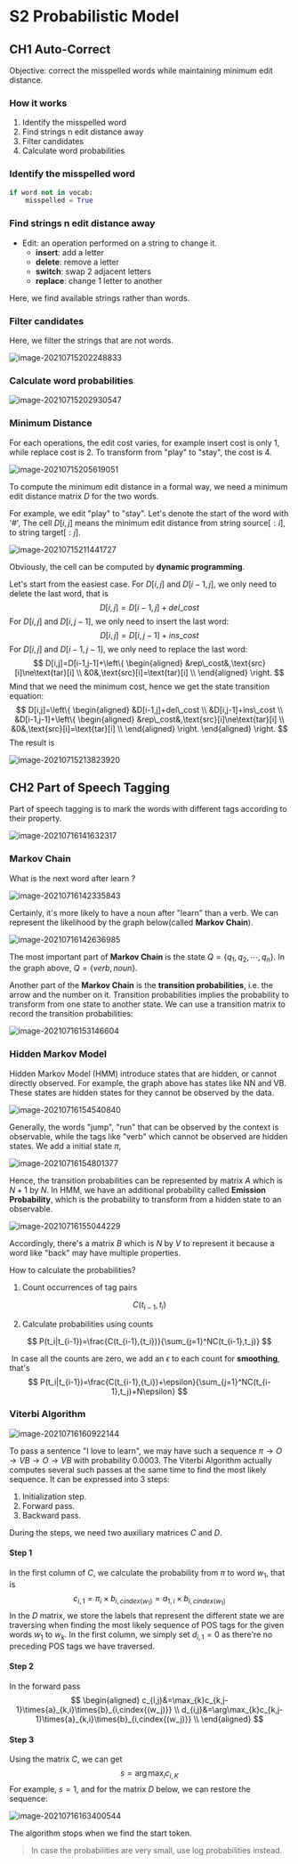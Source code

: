 # S2 Probabilistic Model

## CH1 Auto-Correct

Objective: correct the misspelled words while maintaining minimum edit distance.

### How it works

1. Identify the misspelled word
2. Find strings n edit distance away
3. Filter candidates
4. Calculate word probabilities

### Identify the misspelled word

```python
if word not in vocab:
    misspelled = True
```

### Find strings n edit distance away

* Edit: an operation performed on a string to change it.
  * **insert**: add a letter
  * **delete**: remove a letter
  * **switch**: swap 2 adjacent letters
  * **replace**: change 1 letter to another

Here, we find available strings rather than words.

### Filter candidates

Here, we filter the strings that are not words.

![image-20210715202248833](.\imgs\image-20210715202248833.png)

### Calculate word probabilities

![image-20210715202930547](.\imgs\image-20210715202930547.png)

### Minimum Distance

For each operations, the edit cost varies, for example insert cost is only 1, while replace cost is 2. To transform from "play" to "stay", the cost is 4.

![image-20210715205619051](.\imgs\image-20210715205619051.png)

To compute the minimum edit distance in a formal way, we need a minimum edit distance matrix $D$ for the two words.

For example, we edit "play" to "stay". Let's denote the start of the word with '#',  The cell $D[i,j]$ means the minimum edit distance from string $\text{source}[:i]$, to string $\text{target}[:j]$.

![image-20210715211441727](D:\Mydata\Science\NLP\WED_Notes\imgs\image-20210715211441727.png)

Obviously, the cell can be computed by **dynamic programming**.

Let's start from the easiest case. For $D[i,j]$ and $D[i-1,j]$, we only need to delete the last word, that is
$$
D[i,j]=D[i-1,j]+del\_cost
$$
For $D[i,j]$ and $D[i,j-1]$, we only need to insert the last word:
$$
D[i,j]=D[i,j-1]+ins\_cost
$$
For $D[i,j]$ and $D[i-1,j-1]$, we only need to replace the last word:
$$
D[i,j]=D[i-1,j-1]+\left\{
\begin{aligned}
&rep\_cost&,\text{src}[i]\ne\text{tar}[i] \\
&0&,\text{src}[i]=\text{tar}[i] \\
\end{aligned}
\right.
$$
Mind that we need the minimum cost, hence we get the state transition equation:
$$
D[i,j]=\left\{
\begin{aligned}
&D[i-1,j]+del\_cost \\
&D[i,j-1]+ins\_cost \\
&D[i-1,j-1]+\left\{
\begin{aligned}
&rep\_cost&,\text{src}[i]\ne\text{tar}[i] \\
&0&,\text{src}[i]=\text{tar}[i] \\
\end{aligned}
\right.
\end{aligned}
\right.
$$
The result is

![image-20210715213823920](.\imgs\image-20210715213823920.png)

## CH2 Part of Speech Tagging

Part of speech tagging is to mark the words with different tags according to their property.

![image-20210716141632317](.\imgs\image-20210716141632317.png)

### Markov Chain

What is the next word after learn ?

![image-20210716142335843](D:\Mydata\Science\NLP\WED_Notes\imgs\image-20210716142335843.png)

Certainly, it's more likely to have a noun after "learn" than a verb. We can represent the likelihood by the graph below(called **Markov Chain**).

![image-20210716142636985](.\imgs\image-20210716142636985.png)

The most important part of **Markov Chain** is the state $Q=\{q_1,q_2,\cdots,q_n\}$. In the graph above, $Q=\{verb,noun\}$.

Another part of the **Markov Chain** is the **transition probabilities**, i.e. the arrow and the number on it. Transition probabilities implies the probability to transform from one state to another state. We can use a transition matrix to record the transition probabilities:

![image-20210716153146604](.\imgs\image-20210716153146604.png)

### Hidden Markov Model

Hidden Markov Model (HMM) introduce states that are hidden, or cannot directly observed. For example, the graph above has states like NN and VB. These states are hidden states for they cannot be observed by the data.

![image-20210716154540840](.\imgs\image-20210716154540840.png)

Generally, the words "jump", "run" that can be observed by the context is observable, while the tags like "verb" which cannot be observed are hidden states. We add a initial state $\pi$,

![image-20210716154801377](.\imgs\image-20210716154801377.png)

Hence, the transition probabilities can be represented by matrix $A$ which is $N+1$ by $N$. In HMM, we have an additional probability called **Emission Probability**, which is the probability to transform from a hidden state to an observable.

![image-20210716155044229](.\imgs\image-20210716155044229.png)

Accordingly, there's a matrix $B$ which is $N$ by $V$ to represent it because a word like "back" may have multiple properties.

How to calculate the probabilities?

1. Count occurrences of tag pairs

$$
C(t_{i-1},t_i)
$$

2. Calculate probabilities using counts

$$
P(t_i|t_{i-1})=\frac{C(t_{i-1},{t_i})}{\sum_{j=1}^NC(t_{i-1},t_j)}
$$

​	In case all the counts are zero, we add an $\epsilon$ to each count for **smoothing**, that's
$$
P(t_i|t_{i-1})=\frac{C(t_{i-1},{t_i})+\epsilon}{\sum_{j=1}^NC(t_{i-1},t_j)+N\epsilon}
$$

### Viterbi Algorithm

![image-20210716160922144](.\imgs\image-20210716160922144.png)

To pass a sentence "I love to learn", we may have such a sequence $\pi\rightarrow{O}\rightarrow{VB}\rightarrow{O}\rightarrow{VB}$ with probability 0.0003. The Viterbi Algorithm actually computes several such passes at the same time to find the most likely sequence. It can be expressed into 3 steps:

1. Initialization step.
2. Forward pass.
3. Backward pass.

During the steps, we need two auxiliary matrices $C$ and $D$. 

#### Step 1 

In the first column of $C$, we calculate the probability from $\pi$ to word $w_1$, that is
$$
c_{i,1}=\pi_i\times{b_{i,cindex(w_1)}}=a_{1,i}\times{b_{i,cindex(w_1)}}
$$
In the $D$ matrix, we store the labels that represent the different state we are traversing when finding the most likely sequence of POS tags for the given words $w_1$ to $w_k$. In the first column, we simply set $d_{i,1}=0$ as there're no preceding POS tags we have traversed.

 #### Step 2

In the forward pass
$$
\begin{aligned}
c_{i,j}&=\max_{k}c_{k,j-1}\times{a}_{k,i}\times{b}_{i,cindex{(w_j)}} \\
d_{i,j}&=\arg\max_{k}c_{k,j-1}\times{a}_{k,i}\times{b}_{i,cindex{(w_j)}} \\
\end{aligned}
$$

#### Step 3

Using the matrix $C$, we can get
$$
s=\arg\max_{i}c_{i,K}
$$
For example, $s=1$, and for the matrix $D$ below, we can restore the sequence:

![image-20210716163400544](.\imgs\image-20210716163400544.png)

The algorithm stops when we find the start token.

> In case the probabilities are very small, use log probabilities instead.

